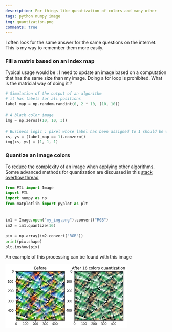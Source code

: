 ```yaml
---
description: For things like qunatization of colors and many other
tags: python numpy image
img: quantization.png
comments: true
---
```


I often look for the same answer for the same questions on the internet.
This is my way to remember them more easily. 


### Fill a matrix based on an index map

Typical usage would be : I need to update an image based on a computation that has the same size than my image.
Doing a for loop is prohibited. What is the matricial way of doing it ?


```python
# Simulation of the output of an algorithm
# it has labels for all positions
label_map = np.random.randint(0, 2 * 10, (10, 10))

# A black color image
img = np.zeros((10, 10, 3))

# Business logic : pixel whose label has been assigned to 1 should be white
xs, ys = (label_map == 1).nonzero()
img[xs, ys] = (1, 1, 1)
```


### Quantize an image colors

To reduce the complexity of an image when applying other algorithms.
Somre advanced methods for quantization are discussed in this [stack overflow thread](https://stackoverflow.com/questions/49710006/fast-color-quantization-in-opencv)

```python
from PIL import Image  
import PIL  
import numpy as np
from matplotlib import pyplot as plt

    
im1 = Image.open("my_img.png").convert("RGB") 
im2 = im1.quantize(16)  

pix = np.array(im2.convert("RGB"))
print(pix.shape)
plt.imshow(pix)
```

An example of this processing can be found with this image 

![Quantization example](/assets/img/quantization.png)

